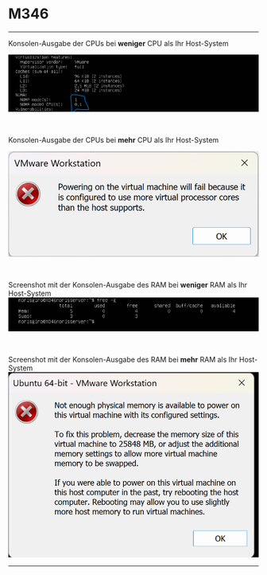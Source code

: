 # M346
---

Konsolen-Ausgabe der CPUs bei **weniger** CPU als Ihr Host-System

![weniger](./K_01/cpu.png)

<br>

Konsolen-Ausgabe der CPUs bei **mehr** CPU als Ihr Host-System

![mehr](./K_01/fehlermeldung.png)

<br>

Screenshot mit der Konsolen-Ausgabe des RAM bei **weniger** RAM als Ihr Host-System
![weniger](./K_01/wenigerRAM.png)

<br>

Screenshot mit der Konsolen-Ausgabe des RAM bei **mehr** RAM als Ihr Host-System
![mehr](./K_01/mehrRAM.png)

---